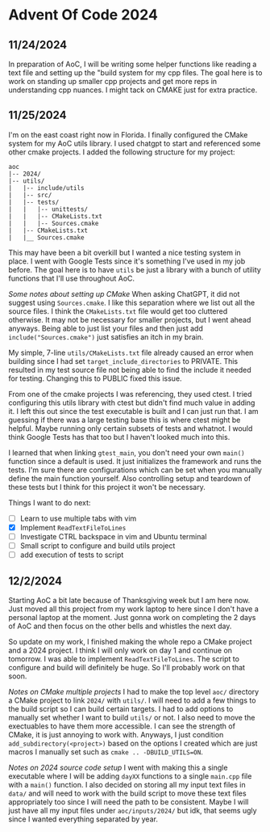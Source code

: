 # Advent Of Code 2024

## 11/24/2024
In preparation of AoC, I will be writing some helper functions like reading a text file and setting
up the "build system for my cpp files. The goal here is to work on standing up smaller cpp 
projects and get more reps in understanding cpp nuances. I might tack on CMAKE just for extra 
practice.

## 11/25/2024
I'm on the east coast right now in Florida. I finally configured the CMake system for my AoC utils 
library. I used chatgpt to start and referenced some other cmake projects. I added the following structure for my project:

```
aoc
|-- 2024/
|-- utils/
|   |-- include/utils
|   |-- src/
|   |-- tests/
|   |   |-- unittests/
|   |   |-- CMakeLists.txt
|   |   |-- Sources.cmake
|   |-- CMakeLists.txt
|   |__ Sources.cmake
```

This may have been a bit overkill but I wanted a nice testing system in place. I went with Google 
Tests since it's something I've used in my job before. The goal here is to have `utils` be just a 
library with a bunch of utility functions that I'll use throughout AoC.

*Some notes about setting up CMake*
When asking ChatGPT, it did not suggest using `Sources.cmake`. I like this separation where we list
out all the source files. I think the `CMakeLists.txt` file would get too cluttered otherwise. It 
may not be necessary for smaller projects, but I went ahead anyways. Being able to just list your 
files and then just add `include("Sources.cmake")` just satisfies an itch in my brain.

My simple, 7-line `utils/CMakeLists.txt` file already caused an error when building since I had 
set `target_include_directories` to PRIVATE. This resulted in my test source file not being able 
to find the include it needed for testing. Changing this to PUBLIC fixed this issue.

From one of the cmake projects I was referencing, they used ctest. I tried configuring this utils 
library with ctest but didn't find much value in adding it. I left this out since the test 
executable is built and I can just run that. I am guessing if there was a large testing base this 
is where ctest might be helpful. Maybe running only certain subsets of tests and whatnot. I would 
think Google Tests has that too but I haven't looked much into this.

I learned that when linking `gtest_main`, you don't need your own `main()` function since a default
is used. It just initializes the framework and runs the tests. I'm sure there are configurations 
which can be set when you manually define the main function yourself. Also controlling setup and 
teardown of these tests but I think for this project it won't be necessary.

Things I want to do next:
- [ ] Learn to use multiple tabs with vim
- [X] Implement `ReadTextFileToLines`
- [ ] Investigate CTRL backspace in vim and Ubuntu terminal
- [ ] Small script to configure and build utils project
- [ ] add execution of tests to script

## 12/2/2024
Starting AoC a bit late because of Thanksgiving week but I am here now. Just moved all this project
from my work laptop to here since I don't have a personal laptop at the moment. Just gonna work on 
completing the 2 days of AoC and then focus on the other bells and whistles the next day.

So update on my work, I finished making the whole repo a CMake project and a 2024 project. I think 
I will only work on day 1 and continue on tomorrow. I was able to implement `ReadTextFileToLines`. 
The script to configure and build will definitely be huge. So I'll probably work on that soon.

*Notes on CMake multiple projects*
I had to make the top level `aoc/` directory a CMake project to link `2024/` with `utils/`. I will 
need to add a few things to the build script so I can build certain targets. I had to add options 
to manually set whether I want to build `utils/` or not. I also need to move the exectuables to 
have them more accessible. I can see the strength of CMake, it is just annoying to work with. 
Anyways, I just condition `add_subdirectory(<project>)` based on the options I created which are 
just macros I manually set such as `cmake .. -DBUILD_UTILS=ON`. 

*Notes on 2024 source code setup*
I went with making this a single executable where I will be adding `dayXX` functions to a single 
`main.cpp` file with a `main()` function. I also decided on storing all my input text files in 
`data/` and will need to work with the build script to move these text files appropriately too 
since I will need the path to be consistent. Maybe I will just have all my input files under 
`aoc/inputs/2024/` but idk, that seems ugly since I wanted everything separated by year.
